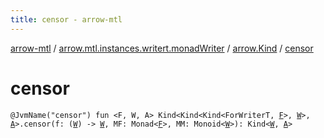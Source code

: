 ```yaml
---
title: censor - arrow-mtl
---
```


[arrow-mtl](../../index.html) / [arrow.mtl.instances.writert.monadWriter](../index.html) / [arrow.Kind](index.html) / [censor](./censor.html)

# censor

`@JvmName("censor") fun <F, W, A> Kind<Kind<Kind<ForWriterT, `[`F`](censor.html#F)`>, `[`W`](censor.html#W)`>, `[`A`](censor.html#A)`>.censor(f: (`[`W`](censor.html#W)`) -> `[`W`](censor.html#W)`, MF: Monad<`[`F`](censor.html#F)`>, MM: Monoid<`[`W`](censor.html#W)`>): Kind<`[`W`](censor.html#W)`, `[`A`](censor.html#A)`>`